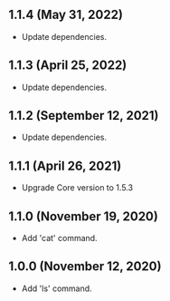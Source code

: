 ## 1.1.4 (May 31, 2022)
- Update dependencies.

## 1.1.3 (April 25, 2022)
- Update dependencies.

## 1.1.2 (September 12, 2021)
- Update dependencies.

## 1.1.1 (April 26, 2021)
- Upgrade Core version to 1.5.3

## 1.1.0 (November 19, 2020)
- Add 'cat' command.

## 1.0.0 (November 12, 2020)
- Add 'ls' command.
